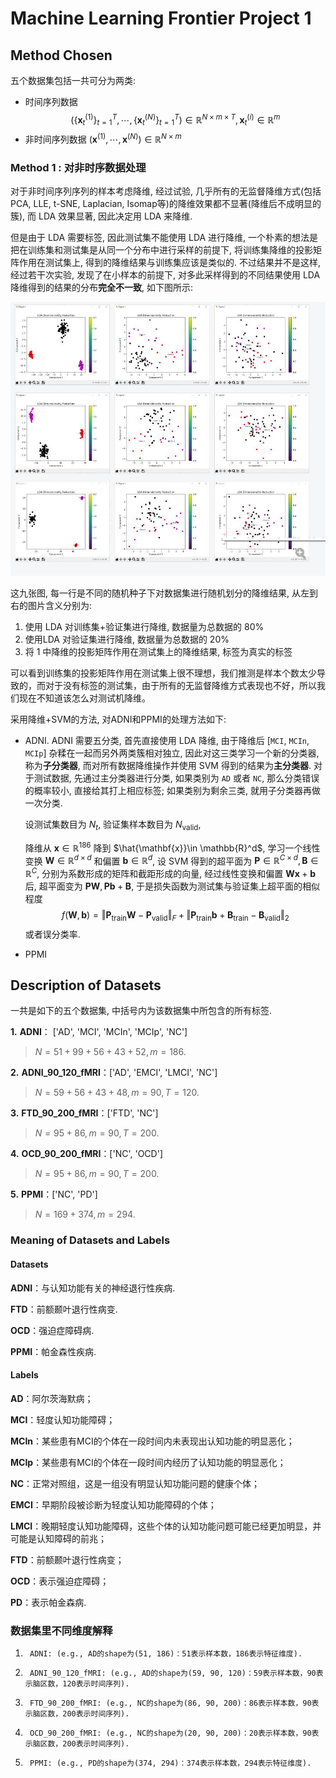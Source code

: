 # Machine Learning Frontier Project 1

## Method Chosen

五个数据集包括一共可分为两类:

-  时间序列数据 $$(\{\mathbf{x}^{(1)}_ {t}\} _ {t=1}^T,\cdots,\{\mathbf{x}^{(N)}_ {t}\} _ {t=1}^T)\in \mathbb{R}^{N\times m\times T},\mathbf{x}_{t}^{(i)}\in\mathbb{R}^m$$
- 非时间序列数据 $(\mathbf{x}^{(1)},\cdots,\mathbf{x}^{(N)})\in \mathbb{R}^{N\times m}$

### Method 1 : 对非时序数据处理

对于非时间序列序列的样本考虑降维, 经过试验, 几乎所有的无监督降维方式(包括PCA, LLE, t-SNE, Laplacian, Isomap等)的降维效果都不显著(降维后不成明显的簇), 而 LDA 效果显著, 因此决定用 LDA 来降维.

但是由于 LDA 需要标签, 因此测试集不能使用 LDA 进行降维, 一个朴素的想法是把在训练集和测试集是从同一个分布中进行采样的前提下, 将训练集降维的投影矩阵作用在测试集上, 得到的降维结果与训练集应该是类似的. 不过结果并不是这样, 经过若干次实验, 发现了在小样本的前提下, 对多此采样得到的不同结果使用 LDA 降维得到的结果的分布**完全不一致**, 如下图所示:

![](https://raw.githubusercontent.com/baoduoxu/BlogImage/main/image/202310071908998.jpg)

这九张图, 每一行是不同的随机种子下对数据集进行随机划分的降维结果, 从左到右的图片含义分别为:

1. 使用 LDA 对训练集+验证集进行降维, 数据量为总数据的 80%
2. 使用LDA 对验证集进行降维, 数据量为总数据的 20%
3. 将 1 中降维的投影矩阵作用在测试集上的降维结果, 标签为真实的标签

可以看到训练集的投影矩阵作用在测试集上很不理想，我们推测是样本个数太少导致的，而对于没有标签的测试集，由于所有的无监督降维方式表现也不好，所以我们现在不知道该怎么对测试机降维。





采用降维+SVM的方法, 对ADNI和PPMI的处理方法如下:

  - ADNI. ADNI 需要五分类, 首先直接使用 LDA 降维, 由于降维后 [`MCI`, `MCIn`, `MCIp`] 杂糅在一起而另外两类簇相对独立, 因此对这三类学习一个新的分类器, 称为**子分类器**, 而对所有数据降维操作并使用 SVM 得到的结果为**主分类器**. 对于测试数据, 先通过主分类器进行分类, 如果类别为 `AD` 或者 `NC`, 那么分类错误的概率较小, 直接给其打上相应标签; 如果类别为剩余三类, 就用子分类器再做一次分类.

    设测试集数目为 $N_t$, 验证集样本数目为 $N_{\mathrm{valid}}$,  

    降维从 $\mathbf{x}\in\mathbb{R}^{186}$ 降到 $\hat{\mathbf{x}}\in \mathbb{R}^d$, 学习一个线性变换 $\mathbf{W}\in\mathbb{R}^{d\times d}$ 和偏置 $\mathbf{b}\in\mathbb{R}^{d}$, 设 SVM 得到的超平面为 $\mathbf{P}\in\mathbb{R}^{C\times d},\mathbf{B}\in\mathbb{R}^{C}$, 分别为系数形成的矩阵和截距形成的向量, 经过线性变换和偏置 $\mathbf{Wx}+\mathbf{b}$ 后, 超平面变为 $\mathbf{PW},\mathbf{Pb}+\mathbf{B}$, 于是损失函数为测试集与验证集上超平面的相似程度
    $$
    f(\mathbf{W},\mathbf{b})=\left\Vert{\mathbf{P}_{\mathrm{train}}\mathbf{W}-\mathbf{P}_{\mathrm{valid}}}\right\Vert_F+\left\Vert{\mathbf{P_{\mathrm{train}}b}+\mathbf{B}_{\mathrm{train}}}-\mathbf{B}_{\mathrm{valid}}\right\Vert_2
    $$
    或者误分类率.



- PPMI

## Description of Datasets

一共是如下的五个数据集, 中括号内为该数据集中所包含的所有标签.

**1.**   **ADNI**： ['AD', 'MCI', 'MCIn', 'MCIp', 'NC']

> $N=51+99+56+43+52,m=186$.

**2.**   **ADNI_90_120_fMRI**：['AD', 'EMCI', 'LMCI', 'NC']

> $N=59+56+43+48,m=90,T=120$.

**3.** **FTD_90_200_fMRI**：['FTD', 'NC']

> $N=95+86,m=90,T=200$.

**4.** **OCD_90_200_fMRI**：['NC', 'OCD']

>$N=95+86,m=90,T=200$.

**5.**   **PPMI**：['NC', 'PD']

> $N=169+374,m=294$.

### Meaning of Datasets and Labels

#### Datasets

**ADNI**：与认知功能有关的神经退行性疾病. 

**FTD**：前额颞叶退行性病变.

**OCD**：强迫症障碍病.

**PPMI**：帕金森性疾病.

#### Labels

**AD**：阿尔茨海默病；

**MCI**：轻度认知功能障碍；

**MCIn**：某些患有MCI的个体在一段时间内未表现出认知功能的明显恶化；

**MCIp**：某些患有MCI的个体在一段时间内经历了认知功能的明显恶化；

**NC**：正常对照组，这是一组没有明显认知功能问题的健康个体；

**EMCI**：早期阶段被诊断为轻度认知功能障碍的个体；

**LMCI**：晚期轻度认知功能障碍，这些个体的认知功能问题可能已经更加明显，并可能是认知障碍的前兆；

**FTD**：前额颞叶退行性病变；

**OCD**：表示强迫症障碍；

**PD**：表示帕金森病.

### 数据集里不同维度解释

1.      ADNI: (e.g., AD的shape为(51, 186)：51表示样本数，186表示特征维度).
2.      ADNI_90_120_fMRI: (e.g., AD的shape为(59, 90, 120)：59表示样本数，90表示脑区数，120表示时间序列).
3.      FTD_90_200_fMRI: (e.g., NC的shape为(86, 90, 200)：86表示样本数，90表示脑区数，200表示时间序列).
4.      OCD_90_200_fMRI: (e.g., NC的shape为(20, 90, 200)：20表示样本数，90表示脑区数，200表示时间序列).
5.      PPMI: (e.g., PD的shape为(374, 294)：374表示样本数，294表示特征维度).

